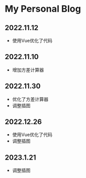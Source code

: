 # My Personal Blog

## 2022.11.12
- 使用Vue优化了代码

## 2022.11.10
- 增加方差计算器

## 2022.11.30
- 优化了方差计算器
- 调整插图

## 2022.12.26
- 使用Vue优化了代码
- 调整插图

## 2023.1.21
- 调整插图